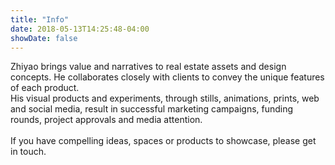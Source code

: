 ```yaml
---
title: "Info"
date: 2018-05-13T14:25:48-04:00
showDate: false
---
```

Zhiyao brings value and narratives to real estate assets and design concepts.
He collaborates closely with clients to convey the unique features of each product.<br>
His visual products and experiments, through stills, animations, prints, web and social media, result in successful marketing campaigns, funding rounds, project approvals and media attention.
<br><br>
If you have compelling ideas, spaces or products to showcase, please get in touch.